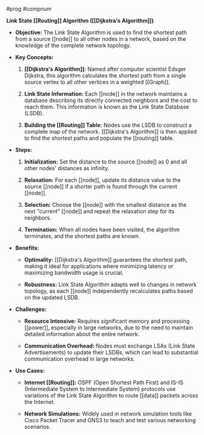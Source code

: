 #prog #compnum 

**Link State [[Routing]] Algorithm ([[Dijkstra's Algorithm]])**

- **Objective:** The Link State Algorithm is used to find the shortest path from a source [[node]] to all other nodes in a network, based on the knowledge of the complete network topology.

- **Key Concepts:**
  1. **[[Dijkstra's Algorithm]]:** Named after computer scientist Edsger Dijkstra, this algorithm calculates the shortest path from a single source vertex to all other vertices in a weighted [[Graph]].
  
  2. **Link State Information:** Each [[node]] in the network maintains a database describing its directly connected neighbors and the cost to reach them. This information is known as the Link State Database (LSDB).
  
  3. **Building the [[Routing]] Table:** Nodes use the LSDB to construct a complete map of the network. [[Dijkstra's Algorithm]] is then applied to find the shortest paths and populate the [[routing]] table.
  
- **Steps:**
  1. **Initialization:** Set the distance to the source [[node]] as 0 and all other nodes' distances as infinity.
  
  2. **Relaxation:** For each [[node]], update its distance value to the source [[node]] if a shorter path is found through the current [[node]].
  
  3. **Selection:** Choose the [[node]] with the smallest distance as the next "current" [[node]] and repeat the relaxation step for its neighbors.
  
  4. **Termination:** When all nodes have been visited, the algorithm terminates, and the shortest paths are known.
  
- **Benefits:**
  - **Optimality:** [[Dijkstra's Algorithm]] guarantees the shortest path, making it ideal for applications where minimizing latency or maximizing bandwidth usage is crucial.
  
  - **Robustness:** Link State Algorithm adapts well to changes in network topology, as each [[node]] independently recalculates paths based on the updated LSDB.
  
- **Challenges:**
  - **Resource Intensive:** Requires significant memory and processing [[power]], especially in large networks, due to the need to maintain detailed information about the entire network.
  
  - **Communication Overhead:** Nodes must exchange LSAs (Link State Advertisements) to update their LSDBs, which can lead to substantial communication overhead in large networks.

- **Use Cases:**
  - **Internet [[Routing]]:** OSPF (Open Shortest Path First) and IS-IS (Intermediate System to Intermediate System) protocols use variations of the Link State Algorithm to route [[data]] packets across the Internet.
  
  - **Network Simulations:** Widely used in network simulation tools like Cisco Packet Tracer and GNS3 to teach and test various networking scenarios.
